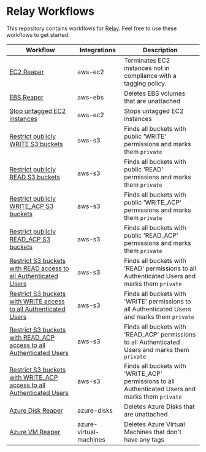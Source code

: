 # Relay Workflows  
This repository contains workflows for [Relay](https://relay.sh). Feel free to use these workflows to get started.

| Workflow      | Integrations   | Description  |
| ------------- | ------------- | ------------ |
| [EC2 Reaper](./ec2-reaper) | aws-ec2 | Terminates EC2 instances not in compliance with a tagging policy. |
| [EBS Reaper](./ebs-reaper) | aws-ebs | Deletes EBS volumes that are unattached | 
| [Stop untagged EC2 instances](./ec2-stop-untagged-instances) | aws-ec2 | Stops untagged EC2 instances | 
| [Restrict publicly WRITE S3 buckets](./s3-restrict-public-write-buckets) | aws-s3 | Finds all buckets with public 'WRITE' permissions and marks them `private` | 
| [Restrict publicly READ S3 buckets](./s3-restrict-public-read-buckets) | aws-s3 | Finds all buckets with public 'READ' permissions and marks them `private` | 
| [Restrict publicly WRITE_ACP S3 buckets](./s3-restrict-public-write_acp-buckets) | aws-s3 | Finds all buckets with public 'WRITE_ACP' permissions and marks them `private` | 
| [Restrict publicly READ_ACP S3 buckets](./s3-restrict-public-read_acp-buckets) | aws-s3 | Finds all buckets with public 'READ_ACP' permissions and marks them `private` | 
| [Restrict S3 buckets with READ access to all Authenticated Users](./s3-restrict-authenticated_user-read-buckets) | aws-s3 | Finds all buckets with 'READ' permissions to all Authenticated Users and marks them `private` | 
| [Restrict S3 buckets with WRITE access to all Authenticated Users](./s3-restrict-authenticated_user-write-buckets) | aws-s3 | Finds all buckets with 'WRITE' permissions to all Authenticated Users and marks them `private` | 
| [Restrict S3 buckets with READ_ACP access to all Authenticated Users](./s3-restrict-authenticated_user-read_acp-buckets) | aws-s3 | Finds all buckets with 'READ_ACP' permissions to all Authenticated Users and marks them `private` | 
| [Restrict S3 buckets with WRITE_ACP access to all Authenticated Users](./s3-restrict-authenticated_user-write_acp-buckets) | aws-s3 | Finds all buckets with 'WRITE_ACP' permissions to all Authenticated Users and marks them `private` | 
| [Azure Disk Reaper](./azure-disk-reaper) | azure-disks | Deletes Azure Disks that are unattached |   
| [Azure VM Reaper](./azure-vm-reaper) | azure-virtual-machines | Deletes Azure Virtual Machines that don't have any tags |   
